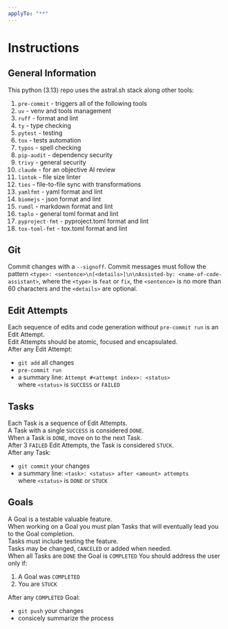 ```yaml
---
applyTo: "**"
---
```


# Instructions

## General Information

This python (3.13) repo uses the astral.sh stack along other tools:
1. `pre-commit` - triggers all of the following tools
2. `uv` - venv and tools management
3. `ruff` - format and lint
4. `ty` - type checking
5. `pytest` - testing
6. `tox` - tests automation
7. `typos` - spell checking
8. `pip-audit` - dependency security
9. `trivy` - general security
10. `claude` - for an objective AI review
11. `lintok` - file size linter
12. `ties` - file-to-file sync with transformations
13. `yamlfmt` - yaml format and lint
14. `biomejs` - json format and lint
15. `rumdl` - markdown format and lint
16. `taplo` - general toml format and lint
17. `pyproject-fmt` - pyproject.toml format and lint
18. `tox-toml-fmt` - tox.toml format and lint

## Git

Commit changes with a `--signoff`.
Commit messages must follow the pattern
`<type>: <sentence>\n[<details>]\n\nAssisted-by: <name-of-code-assistant>`,
where the `<type>` is `feat` or `fix`, the `<sentence>` is no more than 60
characters and the `<details>` are optional.  

## Edit Attempts

Each sequence of edits and code generation without
`pre-commit run` is an Edit Attempt.  
Edit Attempts should be atomic, focused and encapsulated.  
After any Edit Attempt:  
- `git add` all changes
- `pre-commit run`
- a summary line: `Attempt #<attempt index>: <status>`  
  where `<status>` is `SUCCESS` or `FAILED`

## Tasks

Each Task is a sequence of Edit Attempts.  
A Task with a single `SUCCESS` is considered `DONE`.  
When a Task is `DONE`, move on to the next Task.  
After 3 `FAILED` Edit Attempts, the Task is considered `STUCK`.  
After any Task:  
- `git commit` your changes
- a summary line: `<task>: <status> after <amount> attempts`  
  where `<status>` is `DONE` or `STUCK`

## Goals

A Goal is a testable valuable feature.  
When working on a Goal you must plan Tasks that will
eventually lead you to the Goal completion.  
Tasks must include testing the feature.  
Tasks may be changed, `CANCELED` or added when needed.  
When all Tasks are `DONE` the Goal is `COMPLETED`
You should address the user only if:
1. A Goal was `COMPLETED`
2. You are `STUCK`

After any `COMPLETED` Goal:
- `git push` your changes
- consicely summarize the process
